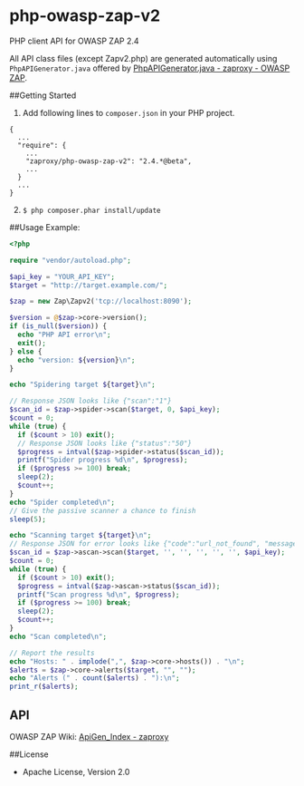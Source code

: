 php-owasp-zap-v2
================

PHP client API for OWASP ZAP 2.4

All API class files (except Zapv2.php) are generated automatically using `PhpAPIGenerator.java` offered by [PhpAPIGenerator.java - zaproxy - OWASP ZAP](https://code.google.com/p/zaproxy/source/browse/branches/2.4/src/org/zaproxy/zap/extension/api/PhpAPIGenerator.java).

##Getting Started

1. Add following lines to `composer.json` in your PHP project.

  ```
  {
    ...
    "require": {
      ...
      "zaproxy/php-owasp-zap-v2": "2.4.*@beta",
      ...
    }
    ...
  }
  ```

2. `$ php composer.phar install/update`

##Usage
Example:

```php
<?php

require "vendor/autoload.php";

$api_key = "YOUR_API_KEY";
$target = "http://target.example.com/";

$zap = new Zap\Zapv2('tcp://localhost:8090');

$version = @$zap->core->version();
if (is_null($version)) {
  echo "PHP API error\n";
  exit();
} else {
  echo "version: ${version}\n";
}

echo "Spidering target ${target}\n";

// Response JSON looks like {"scan":"1"}
$scan_id = $zap->spider->scan($target, 0, $api_key);
$count = 0;
while (true) {
  if ($count > 10) exit();
  // Response JSON looks like {"status":"50"}
  $progress = intval($zap->spider->status($scan_id));
  printf("Spider progress %d\n", $progress);
  if ($progress >= 100) break;
  sleep(2);
  $count++;
}
echo "Spider completed\n";
// Give the passive scanner a chance to finish
sleep(5);

echo "Scanning target ${target}\n";
// Response JSON for error looks like {"code":"url_not_found", "message":"URL is not found"}
$scan_id = $zap->ascan->scan($target, '', '', '', '', '', $api_key);
$count = 0;
while (true) {
  if ($count > 10) exit();
  $progress = intval($zap->ascan->status($scan_id));
  printf("Scan progress %d\n", $progress);
  if ($progress >= 100) break;
  sleep(2);
  $count++;
}
echo "Scan completed\n";

// Report the results
echo "Hosts: " . implode(",", $zap->core->hosts()) . "\n";
$alerts = $zap->core->alerts($target, "", "");
echo "Alerts (" . count($alerts) . "):\n";
print_r($alerts);

```

## API
OWASP ZAP Wiki: [ApiGen_Index - zaproxy](https://code.google.com/p/zaproxy/wiki/ApiGen_Index)


##License
- Apache License, Version 2.0
